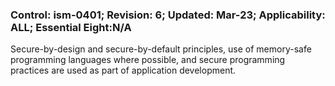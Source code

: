 ### Control: ism-0401; Revision: 6; Updated: Mar-23; Applicability: ALL; Essential Eight:N/A
<p>Secure-by-design and secure-by-default principles, use of memory-safe programming languages where possible, and secure programming practices are used as part of application development.</p>